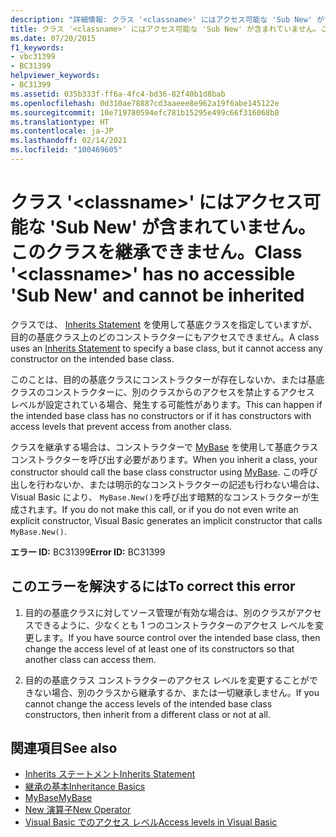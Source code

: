 ```yaml
---
description: "詳細情報: クラス '<classname>' にはアクセス可能な 'Sub New' が含まれていません。このクラスを継承できません"
title: クラス '<classname>' にはアクセス可能な 'Sub New' が含まれていません。このクラスを継承できません。
ms.date: 07/20/2015
f1_keywords:
- vbc31399
- BC31399
helpviewer_keywords:
- BC31399
ms.assetid: 035b333f-ff6a-4fc4-bd36-82f40b1d8bab
ms.openlocfilehash: 0d310ae78887cd3aaeee8e962a19f6abe145122e
ms.sourcegitcommit: 10e719780594efc781b15295e499c66f316068b8
ms.translationtype: HT
ms.contentlocale: ja-JP
ms.lasthandoff: 02/14/2021
ms.locfileid: "100469605"
---
```

# <a name="class-classname-has-no-accessible-sub-new-and-cannot-be-inherited"></a><span data-ttu-id="3bb86-103">クラス '\<classname>' にはアクセス可能な 'Sub New' が含まれていません。このクラスを継承できません。</span><span class="sxs-lookup"><span data-stu-id="3bb86-103">Class '\<classname>' has no accessible 'Sub New' and cannot be inherited</span></span>

<span data-ttu-id="3bb86-104">クラスでは、 [Inherits Statement](../language-reference/statements/inherits-statement.md) を使用して基底クラスを指定していますが、目的の基底クラス上のどのコンストラクターにもアクセスできません。</span><span class="sxs-lookup"><span data-stu-id="3bb86-104">A class uses an [Inherits Statement](../language-reference/statements/inherits-statement.md) to specify a base class, but it cannot access any constructor on the intended base class.</span></span>  
  
 <span data-ttu-id="3bb86-105">このことは、目的の基底クラスにコンストラクターが存在しないか、または基底クラスのコンストラクターに、別のクラスからのアクセスを禁止するアクセス レベルが設定されている場合、発生する可能性があります。</span><span class="sxs-lookup"><span data-stu-id="3bb86-105">This can happen if the intended base class has no constructors or if it has constructors with access levels that prevent access from another class.</span></span>  
  
 <span data-ttu-id="3bb86-106">クラスを継承する場合は、コンストラクターで [MyBase](../programming-guide/program-structure/me-my-mybase-and-myclass.md#mybase) を使用して基底クラス コンストラクターを呼び出す必要があります。</span><span class="sxs-lookup"><span data-stu-id="3bb86-106">When you inherit a class, your constructor should call the base class constructor using [MyBase](../programming-guide/program-structure/me-my-mybase-and-myclass.md#mybase).</span></span> <span data-ttu-id="3bb86-107">この呼び出しを行わないか、または明示的なコンストラクターの記述も行わない場合は、Visual Basic により、 `MyBase.New()`を呼び出す暗黙的なコンストラクターが生成されます。</span><span class="sxs-lookup"><span data-stu-id="3bb86-107">If you do not make this call, or if you do not even write an explicit constructor, Visual Basic generates an implicit constructor that calls `MyBase.New()`.</span></span>  
  
 <span data-ttu-id="3bb86-108">**エラー ID:** BC31399</span><span class="sxs-lookup"><span data-stu-id="3bb86-108">**Error ID:** BC31399</span></span>  
  
## <a name="to-correct-this-error"></a><span data-ttu-id="3bb86-109">このエラーを解決するには</span><span class="sxs-lookup"><span data-stu-id="3bb86-109">To correct this error</span></span>  
  
1. <span data-ttu-id="3bb86-110">目的の基底クラスに対してソース管理が有効な場合は、別のクラスがアクセスできるように、少なくとも 1 つのコンストラクターのアクセス レベルを変更します。</span><span class="sxs-lookup"><span data-stu-id="3bb86-110">If you have source control over the intended base class, then change the access level of at least one of its constructors so that another class can access them.</span></span>  
  
2. <span data-ttu-id="3bb86-111">目的の基底クラス コンストラクターのアクセス レベルを変更することができない場合、別のクラスから継承するか、または一切継承しません。</span><span class="sxs-lookup"><span data-stu-id="3bb86-111">If you cannot change the access levels of the intended base class constructors, then inherit from a different class or not at all.</span></span>  
  
## <a name="see-also"></a><span data-ttu-id="3bb86-112">関連項目</span><span class="sxs-lookup"><span data-stu-id="3bb86-112">See also</span></span>

- [<span data-ttu-id="3bb86-113">Inherits ステートメント</span><span class="sxs-lookup"><span data-stu-id="3bb86-113">Inherits Statement</span></span>](../language-reference/statements/inherits-statement.md)
- [<span data-ttu-id="3bb86-114">継承の基本</span><span class="sxs-lookup"><span data-stu-id="3bb86-114">Inheritance Basics</span></span>](../programming-guide/language-features/objects-and-classes/inheritance-basics.md)
- [<span data-ttu-id="3bb86-115">MyBase</span><span class="sxs-lookup"><span data-stu-id="3bb86-115">MyBase</span></span>](../programming-guide/program-structure/me-my-mybase-and-myclass.md#mybase)
- [<span data-ttu-id="3bb86-116">New 演算子</span><span class="sxs-lookup"><span data-stu-id="3bb86-116">New Operator</span></span>](../language-reference/operators/new-operator.md)
- [<span data-ttu-id="3bb86-117">Visual Basic でのアクセス レベル</span><span class="sxs-lookup"><span data-stu-id="3bb86-117">Access levels in Visual Basic</span></span>](../programming-guide/language-features/declared-elements/access-levels.md)
